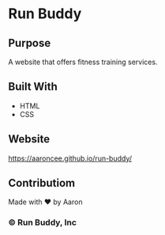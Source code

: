 # Run Buddy

## Purpose
A website that offers fitness training services.

## Built With
* HTML
* CSS

## Website
https://aaroncee.github.io/run-buddy/

## Contributiom
Made with ❤️ by Aaron

### &#169; Run Buddy, Inc
